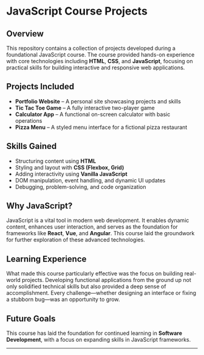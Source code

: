 # JavaScript Course Projects

## Overview

This repository contains a collection of projects developed during a foundational JavaScript course. The course provided hands-on experience with core technologies including **HTML**, **CSS**, and **JavaScript**, focusing on practical skills for building interactive and responsive web applications.

## Projects Included

- **Portfolio Website** – A personal site showcasing projects and skills
- **Tic Tac Toe Game** – A fully interactive two-player game
- **Calculator App** – A functional on-screen calculator with basic operations
- **Pizza Menu** – A styled menu interface for a fictional pizza restaurant

## Skills Gained

- Structuring content using **HTML**
- Styling and layout with **CSS (Flexbox, Grid)**
- Adding interactivity using **Vanilla JavaScript**
- DOM manipulation, event handling, and dynamic UI updates
- Debugging, problem-solving, and code organization

## Why JavaScript?

JavaScript is a vital tool in modern web development. It enables dynamic content, enhances user interaction, and serves as the foundation for frameworks like **React**, **Vue**, and **Angular**. This course laid the groundwork for further exploration of these advanced technologies.

## Learning Experience

What made this course particularly effective was the focus on building real-world projects. Developing functional applications from the ground up not only solidified technical skills but also provided a deep sense of accomplishment. Every challenge—whether designing an interface or fixing a stubborn bug—was an opportunity to grow.

## Future Goals

This course has laid the foundation for continued learning in **Software Development**, with a focus on expanding skills in JavaScript frameworks.

---
